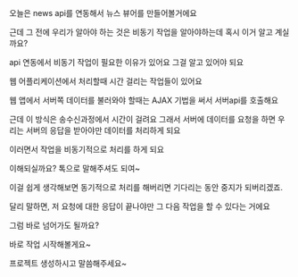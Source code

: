 오늘은 news api를 연동해서 뉴스 뷰어를 만들어볼거에요

근데 그 전에 우리가 알아야 하는 것은 비동기 작업을 알아야하는데
혹시 이거 알고 계실까요?

api 연동에서 비동기 작업이 필요한 이유가 있어요
그걸 알고 있어야 되요

웹 어플리케이션에서 처리할때 시간 걸리는 작업들이 있어요

웹 앱에서 서버쪽 데이터를 불러와야 할때는 AJAX 기법을
써서 서버api를 호출해요

근데 이 방식은 송수신과정에서 시간이 걸려요
그래서 서버에 데이터를 요청을 하면
우리는 서버의 응답을 받아야만 데이터를 처리하게 되요

이러면서 작업을 비동기적으로 처리를 하게 되요

이해되실까요? 톡으로 말해주셔도 되여~

이걸 쉽게 생각해보면 동기적으로 처리를 해버리면
기다리는 동안 중지가 되버리겠죠.

달리 말하면, 저 요청에 대한 응답이 끝나야만
그 다음 작업을 할 수 있다는 거에요

그럼 바로 넘어가도 될까요?

바로 작업 시작해볼게요~

프로젝트 생성하시고 말씀해주세요~